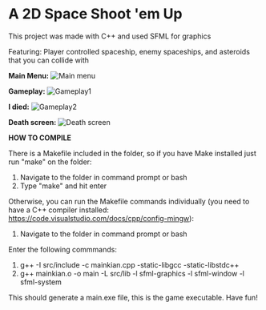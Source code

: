 # A 2D Space Shoot 'em Up

This project was made with C++ and used SFML for graphics

Featuring: Player controlled spaceship, enemy spaceships, and asteroids that you can collide with

**Main Menu:**
![Main menu](https://github.com/Xiaoyu42tan/Space-Shootemup/assets/114973467/ec99d4f3-e07e-4fd1-b70c-6716d8b1f74a)

**Gameplay:**
![Gameplay1](https://github.com/Xiaoyu42tan/Space-Shootemup/assets/114973467/45276581-dd16-409c-8645-5f3667be094c)

**I died:**
![Gameplay2](https://github.com/Xiaoyu42tan/Space-Shootemup/assets/114973467/077d8e9a-5125-476b-9a31-e170c54a66e9)

**Death screen:**
![Death screen](https://github.com/Xiaoyu42tan/Space-Shootemup/assets/114973467/3613c33b-b096-4e39-bd9d-5db896c6b994)

**HOW TO COMPILE**

There is a Makefile included in the folder, so if you have Make installed just run "make" on the folder:
1. Navigate to the folder in command prompt or bash
2. Type "make" and hit enter

Otherwise, you can run the Makefile commands individually (you need to have a C++ compiler installed: https://code.visualstudio.com/docs/cpp/config-mingw):
1. Navigate to the folder in command prompt or bash

Enter the following commmands:
1. g++ -I src/include -c mainkian.cpp -static-libgcc -static-libstdc++
2. g++ mainkian.o -o main -L src/lib -l sfml-graphics -l sfml-window -l sfml-system

This should generate a main.exe file, this is the game executable. Have fun!



